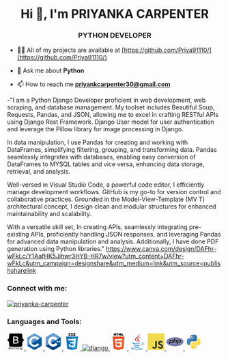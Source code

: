 <h1 align="center">Hi 👋, I'm PRIYANKA CARPENTER</h1>
<h3 align="center">PYTHON DEVELOPER</h3>

- 👨‍💻 All of my projects are available at [https://github.com/Priya91110/](https://github.com/Priya91110/)

- 💬 Ask me about **Python**

- 📫 How to reach me **priyankcarpenter30@gmail.com**

-"I am a Python Django Developer proficient in web development, web scraping, and database management. My toolset includes Beautiful Soup, Requests, Pandas, and JSON, allowing me to excel in crafting RESTful APIs using Django Rest Framework. Django User model for user authentication and leverage the Pillow library for image processing in Django.

In data manipulation, I use Pandas for creating and working with DataFrames, simplifying filtering, grouping, and transforming data. Pandas seamlessly integrates with databases, enabling easy conversion of DataFrames to MYSQL tables and vice versa, enhancing data storage, retrieval, and analysis.

Well-versed in Visual Studio Code, a powerful code editor, I efficiently manage development workflows. GitHub is my go-to for version control and collaborative practices. Grounded in the Model-View-Template (MV
T) architectural concept, I design clean and modular structures for enhanced maintainability and scalability.

With a versatile skill set,  In creating APIs, seamlessly integrating pre-existing APIs, proficiently handling JSON responses, and leveraging Pandas for advanced data manipulation and analysis. Additionally, I have done PDF generation using Python libraries." https://www.canva.com/design/DAFhr-wFkLc/Y1AafHK5Jihwr3HYB-HR7w/view?utm_content=DAFhr-wFkLc&utm_campaign=designshare&utm_medium=link&utm_source=publishsharelink
<h3 align="left">Connect with me:</h3>
<p align="left">
<a href="https://linkedin.com/in/priyanka-carpenter" target="blank"><img align="center" src="https://raw.githubusercontent.com/rahuldkjain/github-profile-readme-generator/master/src/images/icons/Social/linked-in-alt.svg" alt="priyanka-carpenter" height="30" width="40" /></a>
</p>

<h3 align="left">Languages and Tools:</h3>
<p align="left"> <a href="https://getbootstrap.com" target="_blank" rel="noreferrer"> <img src="https://raw.githubusercontent.com/devicons/devicon/master/icons/bootstrap/bootstrap-plain-wordmark.svg" alt="bootstrap" width="40" height="40"/> </a> <a href="https://www.cprogramming.com/" target="_blank" rel="noreferrer"> <img src="https://raw.githubusercontent.com/devicons/devicon/master/icons/c/c-original.svg" alt="c" width="40" height="40"/> </a> <a href="https://www.w3schools.com/cpp/" target="_blank" rel="noreferrer"> <img src="https://raw.githubusercontent.com/devicons/devicon/master/icons/cplusplus/cplusplus-original.svg" alt="cplusplus" width="40" height="40"/> </a> <a href="https://www.w3schools.com/css/" target="_blank" rel="noreferrer"> <img src="https://raw.githubusercontent.com/devicons/devicon/master/icons/css3/css3-original-wordmark.svg" alt="css3" width="40" height="40"/> </a> <a href="https://www.djangoproject.com/" target="_blank" rel="noreferrer"> <img src="https://cdn.worldvectorlogo.com/logos/django.svg" alt="django" width="40" height="40"/> </a> <a href="https://www.w3.org/html/" target="_blank" rel="noreferrer"> <img src="https://raw.githubusercontent.com/devicons/devicon/master/icons/html5/html5-original-wordmark.svg" alt="html5" width="40" height="40"/> </a> <a href="https://www.java.com" target="_blank" rel="noreferrer"> <img src="https://raw.githubusercontent.com/devicons/devicon/master/icons/java/java-original.svg" alt="java" width="40" height="40"/> </a> <a href="https://developer.mozilla.org/en-US/docs/Web/JavaScript" target="_blank" rel="noreferrer"> <img src="https://raw.githubusercontent.com/devicons/devicon/master/icons/javascript/javascript-original.svg" alt="javascript" width="40" height="40"/> </a> <a href="https://www.php.net" target="_blank" rel="noreferrer"> <img src="https://raw.githubusercontent.com/devicons/devicon/master/icons/php/php-original.svg" alt="php" width="40" height="40"/> </a> <a href="https://www.python.org" target="_blank" rel="noreferrer"> <img src="https://raw.githubusercontent.com/devicons/devicon/master/icons/python/python-original.svg" alt="python" width="40" height="40"/> </a> </p>
